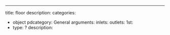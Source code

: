 ---
title: floor
description:
categories:
 - object
pdcategory: General
arguments:
inlets:
outlets:
  1st:
  - type: ?
    description:
